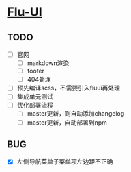 # [Flu-UI](https://Conjurator.github.io/Flu-UI/)

## TODO
- [ ] 官网
   - [ ] markdown渲染
   - [ ] footer
   - [ ] 404处理
- [ ] 预先编译scss，不需要引入fluui再处理
- [ ] 集成单元测试
- [ ] 优化部署流程
   - [ ] master更新，则自动添加changelog
   - [ ] master更新，自动部署到npm
## BUG
- [x] 左侧导航菜单子菜单项左边距不正确
